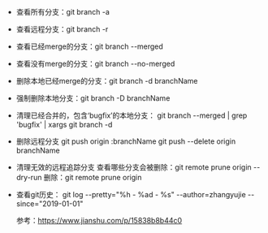- 查看所有分支：git branch -a
- 查看远程分支：git branch -r
- 查看已经merge的分支：git branch --merged
- 查看没有merge的分支：git branch --no-merged

- 删除本地已经merge的分支：git branch -d branchName
- 强制删除本地分支：git branch -D branchName
- 清理已经合并的，包含‘bugfix’的本地分支：
  git branch --merged | grep 'bugfix' | xargs git branch -d

- 删除远程分支
  git push origin :branchName
  git push --delete origin branchName
- 清理无效的远程追踪分支
  查看哪些分支会被删除：git remote prune origin --dry-run
  删除：git remote prune origin

- 查看git历史：
  git log --pretty="%h - %ad - %s" --author=zhangyujie --since="2019-01-01"
  
  参考：https://www.jianshu.com/p/15838b8b44c0
